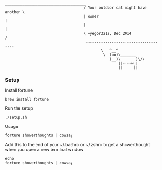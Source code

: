 ```
                                     _____________________________________
                                    / Your outdoor cat might have another \
                                    | owner                               |
                                    |                                     |
                                    \ ―yegor3219, Dec 2014              /
                                     -------------------------------------
                                            \   ^__^
                                             \  (oo)\_______
                                                (__)\       )\/\
                                                    ||----w |
                                                    ||     ||
  ```
                                   
### Setup

Install fortune

```
brew install fortune
```

Run the setup

```
./setup.sh
```

Usage

```
fortune showerthoughts | cowsay
```

Add this to the end of your ~/.bashrc or ~/.zshrc to get a showerthought when you open a new terminal window

```
echo
fortune showerthoughts | cowsay
```
